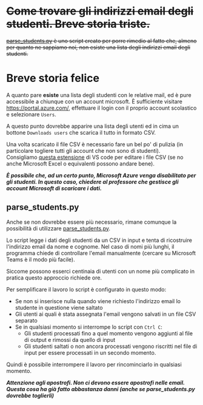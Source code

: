 # ~~Come trovare gli indirizzi email degli studenti. Breve storia triste.~~

~~[parse_students.py](../data/parse_students.py) è uno script creato per porre rimedio al fatto che, almeno per quanto ne sappiamo noi, non esiste una lista degli indirizzi email degli studenti.~~

# Breve storia felice
A quanto pare **esiste** una lista degli studenti con le relative mail, ed è pure accessibile a chiunque con un account microsoft.
È sufficiente visitare <https://portal.azure.com/>, effettuare il login con il proprio account scolastico e selezionare `Users`.

A questo punto dovrebbe apparire una lista degli utenti ed in cima un bottone `Downloads users` che scarica il tutto in formato CSV.

Una volta scaricato il file CSV è necessario fare un bel po' di pulizia (in particolare togliere tutti gli account che non sono di studenti).\
Consigliamo  [questa estensione](vscode:extension/janisdd.vscode-edit-csv) di VS code per editare i file CSV (se no anche Microsoft Excel o equivalenti possono andare bene).

***È possibile che, ad un certo punto, Microsoft Azure venga disabilitato per gli studenti. In questo caso, chiedere al professore che gestisce gli account Microsoft di scaricare i dati.***

## parse_students.py

Anche se non dovrebbe essere più necessario, rimane comunque la possibilità di utilizzare [parse_students.py](../data/parse_students.py).

Lo script legge i dati degli studenti da un CSV in input e tenta di ricostruire l'indirizzo email da nome e cognome. Nel caso di nomi più lunghi, il programma chiede di controllare l'email manualmente (cercare su Microsoft Teams è il modo più facile).

Siccome possono esserci centinaia di utenti con un nome più complicato in pratica questo approccio richiede ore.


Per semplificare il lavoro lo script è configurato in questo modo:

- Se non si inserisce nulla quando viene richiesto l'indirizzo email lo studente in questione viene saltato
- Gli utenti ai quali è stata assegnata l'email vengono salvati in un file CSV separato
- Se in qualsiasi momento si interrompe lo script con `Ctrl C`:
    - Gli studenti processati fino a quel momento vengono aggiunti al file di output e rimossi da quello di input
    - Gli studenti saltati o non ancora processati vengono riscritti nel file di input per essere processati in un secondo momento.

Quindi è possibile interrompere il lavoro per rincominciarlo in qualsiasi momento.

***Attenzione agli apostrofi. Non ci devono essere apostrofi nelle email. Questa cosa ha già fatto abbastanza danni (anche se parse_students.py dovrebbe toglierli)***
